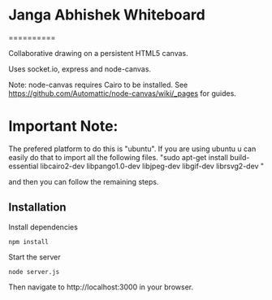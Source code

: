 # Janga Abhishek Whiteboard
==========

Collaborative drawing on a persistent HTML5 canvas.

Uses socket.io, express and node-canvas.

Note: node-canvas requires Cairo to be installed. See https://github.com/Automattic/node-canvas/wiki/_pages for guides.


# Important Note:
The prefered platform to do this is "ubuntu". If you are using ubuntu u can easily do that to import all the following files.
 "sudo apt-get install build-essential libcairo2-dev libpango1.0-dev libjpeg-dev libgif-dev librsvg2-dev "


and then you can follow the remaining steps.


Installation
------------
Install dependencies

    npm install
    
Start the server

    node server.js
  
Then navigate to http://localhost:3000 in your browser.
